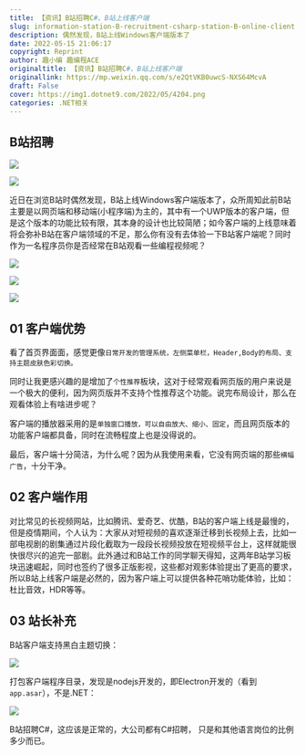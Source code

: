 ```yaml
---
title: 【资讯】B站招聘C#、B站上线客户端
slug: information-station-B-recruitment-csharp-station-B-online-client
description: 偶然发现，B站上线Windows客户端版本了
date: 2022-05-15 21:06:17
copyright: Reprint
author: 趣小编 趣编程ACE
originaltitle: 【资讯】B站招聘C#、B站上线客户端
originallink: https://mp.weixin.qq.com/s/e2QtVKB0uwcS-NXS64McvA
draft: False
cover: https://img1.dotnet9.com/2022/05/4204.png
categories: .NET相关
---
```



## B站招聘

![](https://img1.dotnet9.com/2022/05/4201.jpg)

![](https://img1.dotnet9.com/2022/05/4202.jpg)

近日在浏览B站时偶然发现，B站上线Windows客户端版本了，众所周知此前B站主要是以网页端和移动端(小程序端)为主的，其中有一个UWP版本的客户端，但是这个版本的功能比较有限，其本身的设计也比较简陋；如今客户端的上线意味着将会弥补B站在客户端领域的不足，那么你有没有去体验一下B站客户端呢？同时作为一名程序员你是否经常在B站观看一些编程视频呢？

![](https://img1.dotnet9.com/2022/05/4203.png)

![](https://img1.dotnet9.com/2022/05/4204.png)

![](https://img1.dotnet9.com/2022/05/4205.png)

## 01 客户端优势


看了首页界面面，感觉更像`日常开发的管理系统，左侧菜单栏，Header,Body的布局、支持主题皮肤色彩切换。`

同时让我更感兴趣的是增加了`个性推荐`板块，这对于经常观看网页版的用户来说是一个极大的便利，因为网页版并不支持个性推荐这个功能。说完布局设计，那么在观看体验上有啥进步呢？

客户端的播放器采用的是`单独窗口播放，可以自由放大、缩小、固定`，而且网页版本的功能客户端都具备，同时在流畅程度上也是没得说的。

最后，客户端十分简洁，为什么呢？因为从我使用来看，它没有网页端的那些`横幅广告`，十分干净。

## 02 客户端作用

对比常见的长视频网站，比如腾讯、爱奇艺、优酷，B站的客户端上线是最慢的，但是疫情期间，个人认为：大家从对短视频的喜欢逐渐迁移到长视频上去，比如一部电视剧的剧集通过片段化截取为一段段长视频投放在短视频平台上，这样就能很快很尽兴的追完一部剧。此外通过和B站工作的同学聊天得知，这两年B站学习板块迅速崛起，同时也签约了很多正版影视，这些都对观影体验提出了更高的要求，所以B站上线客户端是必然的，因为客户端上可以提供各种花哨功能体验，比如：杜比音效，HDR等等。

## 03 站长补充

B站客户端支持黑白主题切换：

![](https://img1.dotnet9.com/2022/05/4206.gif)

打包客户端程序目录，发现是nodejs开发的，即Electron开发的（看到`app.asar`），不是.NET：

![](https://img1.dotnet9.com/2022/05/4207.gif)

B站招聘C#，这应该是正常的，大公司都有C#招聘， 只是和其他语言岗位的比例多少而已。